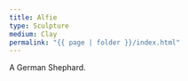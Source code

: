 ```yaml
---
title: Alfie
type: Sculpture
medium: Clay
permalink: "{{ page | folder }}/index.html"
---
```

A German Shephard.
